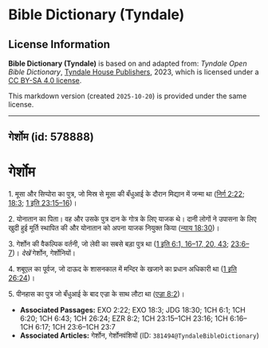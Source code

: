 # Bible Dictionary (Tyndale)

## License Information

**Bible Dictionary (Tyndale)** is based on and adapted from: _Tyndale Open Bible Dictionary_, [Tyndale House Publishers](https://tyndaleopenresources.com/), 2023, which is licensed under a [CC BY-SA 4.0 license](https://creativecommons.org/licenses/by-sa/4.0/legalcode.en).

This markdown version (created `2025-10-20`) is provided under the same license.



--------------------------------

## गेर्शोम (id: 578888)

गेर्शोम
=======

1\. मूसा और सिप्पोरा का पुत्र, जो मिस्र से मूसा की बँधुआई के दौरान मिद्यान में जन्मा था ([निर्ग 2:22](https://ref.ly/Exod2:22); [18:3](https://ref.ly/Exod18:3); [1 इति 23:15–16](https://ref.ly/1Chr23:15-1Chr23:16))।

2\. योनातान का पिता। वह और उसके पुत्र दान के गोत्र के लिए याजक थे। दानी लोगों ने उपासना के लिए खुदी हुई मूर्ति स्थापित की और योनातान को अपना याजक नियुक्त किया ([न्याय 18:30](https://ref.ly/Judg18:30))।

3\. गेर्शोन की वैकल्पिक वर्तनी, जो लेवी का सबसे बड़ा पुत्र था ([1 इति 6:1, 16–17, 20, 43](https://ref.ly/1Chr6:1,1Chr6:16-1Chr6:17,1Chr6:20,1Chr6:43); [23:6–7](https://ref.ly/1Chr23:6-1Chr23:7))। *देखें* गेर्शोन, गेर्शोनियों।

4\. शबूएल का पूर्वज, जो दाऊद के शासनकाल में मन्दिर के खजाने का प्रधान अधिकारी था ([1 इति 26:24](https://ref.ly/1Chr26:24))।

5\. पीनहास का पुत्र जो बँधुआई के बाद एज्रा के साथ लौटा था ([एज्रा 8:2](https://ref.ly/Ezra8:2))।

* **Associated Passages:** EXO 2:22; EXO 18:3; JDG 18:30; 1CH 6:1; 1CH 6:20; 1CH 6:43; 1CH 26:24; EZR 8:2; 1CH 23:15–1CH 23:16; 1CH 6:16–1CH 6:17; 1CH 23:6–1CH 23:7
* **Associated Articles:** गेर्शोन, गेर्शोनवंशियों (ID: `381494@TyndaleBibleDictionary`)

